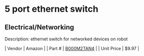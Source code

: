# 5 port ethernet switch
## Electrical/Networking
Description: 	ethernet switch for networked devices on robot 

| Vendor | Amazon | 
| Part # | [B000M2TAN4](https://www.amazon.com/TRENDnet-Unmanaged-GREENnet-Ethernet-TE100-S5/dp/B000M2TAN4/ref=sr_1_9?s=electronics&ie=UTF8&qid=1467927447&sr=1-9&keywords=tp+link+5+port+switch) | 
| Unit Price | $9.97 | 
